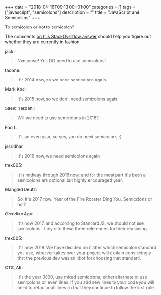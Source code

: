 +++
date = "2018-04-16T09:13:00+01:00"
categories = []
tags = ["javascript", "semicolons"]
description = ""
title = "JavaScript and Semicolons"
+++

To semicolon or not to semicolon?

The comments [on this StackOverflow answer](https://stackoverflow.com/questions/13486479/how-to-get-an-array-of-unique-values-from-an-array-containing-duplicates-in-java) should help you figure out whether they are currently in fashion.

jack:

> Nonsense! You DO need to use semicolons!

tacone:

> It's 2014 now, so we need semicolons again.

Mark Knol:

> It's 2015 now, so we don't need semicolons again.

Saeid Yazdani:

> Will we need to use semicolons in 2016?

Foo L:

> It's an even year, so yes, you do need semicolons :)

jssridhar:

> It's 2016 now, we need semicolons again

trex005:

> It is midway through 2016 now, and for the most part it's been a semicolons are optional but highly encouraged year.

Mangled Deutz:

> So. It's 2017 now. Year of the Fire Rooster Ding You. Semicolons or not?

Obsidian Age:

> It's now 2017, and according to StandardJS, we should not use semicolons. They cite these three references for their reasoning.

trex005:

> It's now 2018. We have decided no matter which semicolon standard you use, whoever takes over your project will explain convincingly that the previous dev was an idiot for choosing that standard.

CTS_AE:

> It's the year 3000, use mixed semicolons, either alternate or use semicolons on even lines. If you add new lines to your code you will need to refactor all lines so that they continue to follow the first rule.

